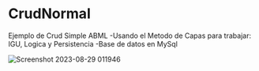 # CrudNormal
Ejemplo de Crud Simple ABML
-Usando el Metodo de Capas para trabajar: IGU, Logica y Persistencia
-Base de datos en MySql

![Screenshot 2023-08-29 011946](https://github.com/ChrisZZG/CrudNormal/assets/104231253/951099c6-7de1-4cd8-b564-08de94ad09c0)
